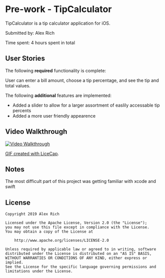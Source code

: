 # Pre-work - TipCalculator

TipCalculator is a tip calculator application for iOS.

Submitted by: Alex Rich

Time spent: 4 hours spent in total

## User Stories

The following **required** functionality is complete:

User can enter a bill amount, choose a tip percentage, and see the tip and total values.

The following **additional** features are implemented:

- Added a slider to allow for a larger assortment of easlily accessable tip percents
- Added a more user friendly appearence

## Video Walkthrough 

<a href="https://imgur.com/a/9Fhj677"><img src='http://i.imgur.com/a/9Fhj677.gif' title='Video Walkthrough' width='' alt='Video Walkthrough' />

GIF created with [LiceCap](http://www.cockos.com/licecap/).

## Notes

The most difficult part of this project was getting familiar with xcode and swift

## License

    Copyright 2019 Alex Rich

    Licensed under the Apache License, Version 2.0 (the "License");
    you may not use this file except in compliance with the License.
    You may obtain a copy of the License at

        http://www.apache.org/licenses/LICENSE-2.0

    Unless required by applicable law or agreed to in writing, software
    distributed under the License is distributed on an "AS IS" BASIS,
    WITHOUT WARRANTIES OR CONDITIONS OF ANY KIND, either express or implied.
    See the License for the specific language governing permissions and
    limitations under the License.
